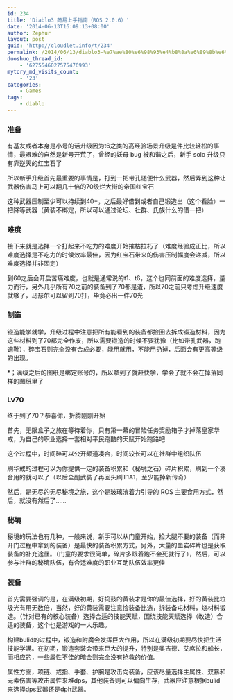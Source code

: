 ```yaml
---
id: 234
title: 'Diablo3 简易上手指南（ROS 2.0.6）'
date: '2014-06-13T16:09:13+08:00'
author: Zephur
layout: post
guid: 'http://cloudlet.info/t/234'
permalink: /2014/06/13/diablo3-%e7%ae%80%e6%98%93%e4%b8%8a%e6%89%8b%e6%8c%87%e5%8d%97%ef%bc%88ros-2-0-6%ef%bc%89/
duoshuo_thread_id:
    - '6275546027575476993'
mytory_md_visits_count:
    - '23'
categories:
    - Games
tags:
    - diablo
---
```


### 准备

有基友或者本身是小号的话升级因为t6之类的高经验场景升级是件比较轻松的事情，最艰难的自然是新号开荒了，曾经的妖母 bug 被和谐之后，新手 solo 升级只有靠逆天的红宝石了

<!--more-->

所以新手升级首先最重要的事情是，打到一把带孔随便什么武器，然后弄到这种让武器伤害马上可以翻几十倍的70级烂大街的帝国红宝石

这种武器压制至少可以持续到40+，之后最好借到或者自己锻造出（这个看脸）一把降等武器（黄装不绑定，所以可以通过论坛、社群、氏族什么的借一把）

### 难度

接下来就是选择一个打起来不吃力的难度开始摧枯拉朽了（难度经验成正比，所以难度选择是不吃力的时候效率最佳，因为红宝石带来的伤害压制幅度会递减，所以难度选择并非固定）

到60之后会开启苦痛难度，也就是通常说的t1、t6，这个也同前面的难度选择，量力而行，另外几乎所有70之前的装备到了70都是渣，所以70之前只考虑升级速度就够了，马瑟尔可以留到70打，毕竟必出一件70光

### 制造

锻造能学就学，升级过程中注意把所有能看到的装备都捡回去拆成锻造材料，因为这些材料到了70都完全作废，所以需要锻造的时候不要犹豫（比如带孔武器，跑速靴），碎宝石则完全没有合成必要，能用就用，不能用扔掉，后面会有更高等级的出现。

\*；满级之后的图纸是绑定账号的，所以拿到了就赶快学，学会了就不会在掉落同样的图纸里了

### Lv70

终于到了70？恭喜你，折腾刚刚开始

首先，无限盒子之旅在等待着你，只有第一幕的冒险任务奖励箱子才掉落皇家华戒，为自己的职业选择一套相对平民跑酷的天赋开始跑路吧

这个过程中，时间碎可以公开频道凑合，时间较长可以在社群中组织队伍

刷华戒的过程可以为你提供一定的装备积累和（秘境之石）碎片积累，刷到一个凑合用的就可以了（以后全副武装了再回头刷T1A1，至少能掉新传奇）

然后，是无尽的无尽秘境之旅，这个是玻璃渣着力引导的 ROS 主要食用方式，然后，就没有然后了……

### 秘境

秘境的玩法也有几种，一般来说，新手可以从门童开始，捡大腿不要的装备（而非开门过程中拿到的装备）是最快的装备积累方式，另外，大量的血岩碎片也是获取装备的补充途径。（门童的要求很简单，碎片多跟着跑不会死就行了），然后，可以参与社群的秘境队伍，有合适难度的职业互助队伍效率更佳

### 装备

首先需要强调的是，在满级初期，好捣鼓的黄装才是你的最佳选择，好的黄装比垃圾光有用无数倍，当然，好的黄装需要注意捡装备比选，拆装备屯材料，烧材料锻造。（针对已有的核心装备）选择合适的技能天赋，围绕技能天赋选择（改造）合适的装备，这个也是游戏的一大乐趣。

构建bulid的过程中，锻造和附魔会发挥巨大作用，所以在满级初期要尽快把生活技能学满。在初期，锻造套装会带来巨大的提升，特别是奥吉德、艾席拉和船长，而相应的，一些属性不佳的暗金则完全没有抢救的价值。

属性方面，项链、戒指、手套、护腕是攻击向装备，应该尽量选择主属性、双暴和元素伤害等攻击属性来堆dps，其他装备则可以偏向生存，武器应注意根据bulid来选择dps武器还是dph武器。